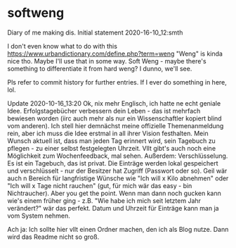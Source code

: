 # softweng
Diary of me making dis. Initial statement 2020-16-10_12:smth

I don't even know what to do with this
https://www.urbandictionary.com/define.php?term=weng
"Weng" is kinda nice tho. Maybe I'll use that in some way.
Soft Weng - maybe there's something to differentiate it from hard weng? I dunno, we'll see.

Pls refer to commit history for further entries.
If I ever do something in here, lol.

Update 2020-10-16_13:20
Ok, nix mehr Englisch, ich hatte ne echt geniale Idee.
Erfolgstagebücher verbessern dein Leben - das ist mehrfach bewiesen worden (iirc auch mehr als nur ein Wissenschaftler kopiert blind vom anderen).
Ich stell hier demnächst meine offizielle Themenanmeldung rein, aber ich muss die Idee erstmal in all ihrer Vision festhalten.
Mein Wunsch aktuell ist, dass man jeden Tag erinnert wird, sein Tagebuch zu pflegen - zu einer selbst festgelegten Uhrzeit. Vllt gibt's auch noch eine Möglichkeit zum Wochenfeedback, mal sehen.
Außerdem: Verschlüsselung. Es ist ein Tagebuch, das ist privat. Die Einträge werden lokal gespeichert und verschlüsselt - nur der Besitzer hat Zugriff (Passwort oder so).
Geil wär auch n Bereich für langfristige Wünsche wie "Ich will x Kilo abnehmen" oder "Ich will x Tage nicht rauchen" (gut, für mich wär das easy - bin Nichtraucher). Aber you get the point.
Wenn man dann noch gucken kann wie's einem früher ging - z.B. "Wie habe ich mich seit letztem Jahr verändert?" wär das perfekt. Datum und Uhrzeit für Einträge kann man ja vom System nehmen.

Ach ja: Ich sollte hier vllt einen Ordner machen, den ich als Blog nutze. Dann wird das Readme nicht so groß.
